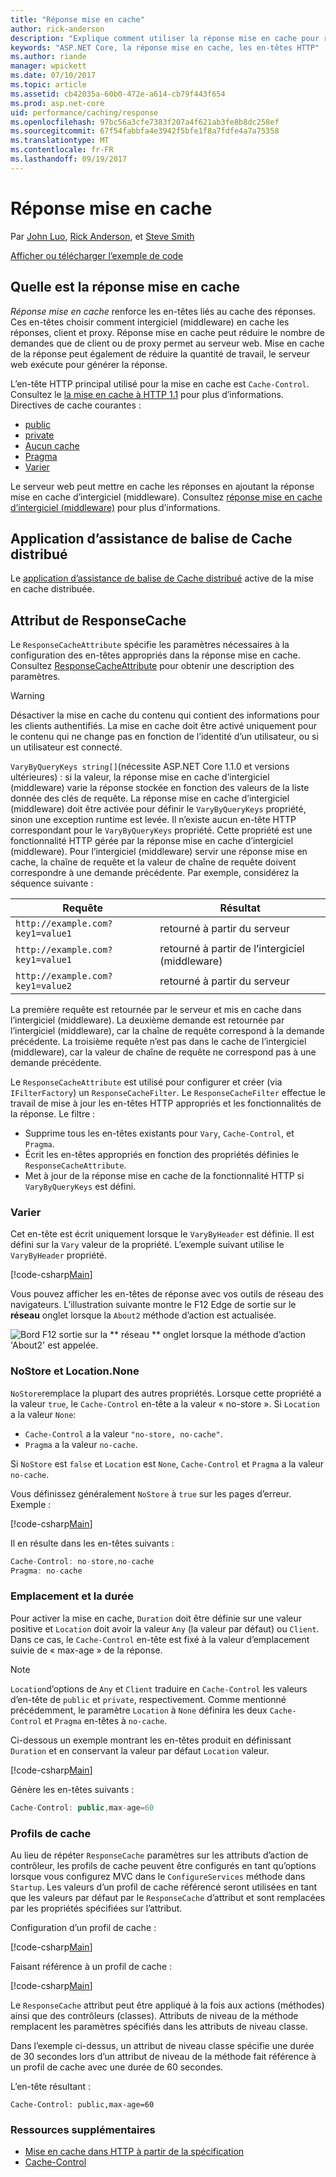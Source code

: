 ```yaml
---
title: "Réponse mise en cache"
author: rick-anderson
description: "Explique comment utiliser la réponse mise en cache pour réduire la bande passante et améliorer les performances."
keywords: "ASP.NET Core, la réponse mise en cache, les en-têtes HTTP"
ms.author: riande
manager: wpickett
ms.date: 07/10/2017
ms.topic: article
ms.assetid: cb42035a-60b0-472e-a614-cb79f443f654
ms.prod: asp.net-core
uid: performance/caching/response
ms.openlocfilehash: 97bc56a3cfe7383f207a4f621ab3fe8b8dc258ef
ms.sourcegitcommit: 67f54fabbfa4e3942f5bfe1f8a7fdfe4a7a75358
ms.translationtype: MT
ms.contentlocale: fr-FR
ms.lasthandoff: 09/19/2017
---
```

# <a name="response-caching"></a>Réponse mise en cache

Par [John Luo](https://github.com/JunTaoLuo), [Rick Anderson](https://twitter.com/RickAndMSFT), et [Steve Smith](https://ardalis.com/)

[Afficher ou télécharger l’exemple de code](https://github.com/aspnet/Docs/tree/master/aspnetcore/performance/caching/response/sample)

## <a name="what-is-response-caching"></a>Quelle est la réponse mise en cache

*Réponse mise en cache* renforce les en-têtes liés au cache des réponses. Ces en-têtes choisir comment intergiciel (middleware) en cache les réponses, client et proxy. Réponse mise en cache peut réduire le nombre de demandes que de client ou de proxy permet au serveur web. Mise en cache de la réponse peut également de réduire la quantité de travail, le serveur web exécute pour générer la réponse. 

L’en-tête HTTP principal utilisé pour la mise en cache est `Cache-Control`. Consultez le [la mise en cache à HTTP 1.1](https://tools.ietf.org/html/rfc7234#section-5.2) pour plus d’informations. Directives de cache courantes :

* [public](https://tools.ietf.org/html/rfc7234#section-5.2.2.5)
* [private](https://tools.ietf.org/html/rfc7234#section-5.2.2.6)
* [Aucun cache](https://tools.ietf.org/html/rfc7234#section-5.2.1.4)
* [Pragma](https://tools.ietf.org/html/rfc7234#section-5.4)
* [Varier](https://tools.ietf.org/html/rfc7231#section-7.1.4)

Le serveur web peut mettre en cache les réponses en ajoutant la réponse mise en cache d’intergiciel (middleware). Consultez [réponse mise en cache d’intergiciel (middleware)](middleware.md) pour plus d’informations.

## <a name="distributed-cache-tag-helper"></a>Application d’assistance de balise de Cache distribué

Le [application d’assistance de balise de Cache distribué](xref:mvc/views/tag-helpers/builtin-th/DistributedCacheTagHelper) active de la mise en cache distribuée.


## <a name="responsecache-attribute"></a>Attribut de ResponseCache

Le `ResponseCacheAttribute` spécifie les paramètres nécessaires à la configuration des en-têtes appropriés dans la réponse mise en cache. Consultez [ResponseCacheAttribute](https://docs.microsoft.com/aspnet/core/api/microsoft.aspnetcore.mvc.responsecacheattribute) pour obtenir une description des paramètres.

>[!WARNING]
> Désactiver la mise en cache du contenu qui contient des informations pour les clients authentifiés. La mise en cache doit être activé uniquement pour le contenu qui ne change pas en fonction de l’identité d’un utilisateur, ou si un utilisateur est connecté.

`VaryByQueryKeys string[]`(nécessite ASP.NET Core 1.1.0 et versions ultérieures) : si la valeur, la réponse mise en cache d’intergiciel (middleware) varie la réponse stockée en fonction des valeurs de la liste donnée des clés de requête. La réponse mise en cache d’intergiciel (middleware) doit être activée pour définir le `VaryByQueryKeys` propriété, sinon une exception runtime est levée. Il n’existe aucun en-tête HTTP correspondant pour le `VaryByQueryKeys` propriété. Cette propriété est une fonctionnalité HTTP gérée par la réponse mise en cache d’intergiciel (middleware). Pour l’intergiciel (middleware) servir une réponse mise en cache, la chaîne de requête et la valeur de chaîne de requête doivent correspondre à une demande précédente. Par exemple, considérez la séquence suivante :

| Requête          | Résultat |
| ----------------- | ------------ | 
| `http://example.com?key1=value1` | retourné à partir du serveur |
| `http://example.com?key1=value1` | retourné à partir de l’intergiciel (middleware) |
| `http://example.com?key1=value2` | retourné à partir du serveur |

La première requête est retournée par le serveur et mis en cache dans l’intergiciel (middleware). La deuxième demande est retournée par l’intergiciel (middleware), car la chaîne de requête correspond à la demande précédente. La troisième requête n’est pas dans le cache de l’intergiciel (middleware), car la valeur de chaîne de requête ne correspond pas à une demande précédente. 

Le `ResponseCacheAttribute` est utilisé pour configurer et créer (via `IFilterFactory`) un `ResponseCacheFilter`. Le `ResponseCacheFilter` effectue le travail de mise à jour les en-têtes HTTP appropriés et les fonctionnalités de la réponse. Le filtre :

* Supprime tous les en-têtes existants pour `Vary`, `Cache-Control`, et `Pragma`. 
* Écrit les en-têtes appropriés en fonction des propriétés définies le `ResponseCacheAttribute`. 
* Met à jour de la réponse mise en cache de la fonctionnalité HTTP si `VaryByQueryKeys` est défini.

### <a name="vary"></a>Varier

Cet en-tête est écrit uniquement lorsque le `VaryByHeader` est définie. Il est défini sur la `Vary` valeur de la propriété. L’exemple suivant utilise le `VaryByHeader` propriété.

[!code-csharp[Main](response/sample/Controllers/HomeController.cs?name=snippet_VaryByHeader&highlight=1)]

Vous pouvez afficher les en-têtes de réponse avec vos outils de réseau des navigateurs. L’illustration suivante montre le F12 Edge de sortie sur le **réseau** onglet lorsque la `About2` méthode d’action est actualisée. 

![Bord F12 sortie sur la ** réseau ** onglet lorsque la méthode d’action 'About2' est appelée.](response/_static/vary.png)

### <a name="nostore-and-locationnone"></a>NoStore et Location.None

`NoStore`remplace la plupart des autres propriétés. Lorsque cette propriété a la valeur `true`, le `Cache-Control` en-tête a la valeur « no-store ». Si `Location` a la valeur `None`:

* `Cache-Control` a la valeur `"no-store, no-cache"`. 
* `Pragma` a la valeur `no-cache`. 

Si `NoStore` est `false` et `Location` est `None`, `Cache-Control` et `Pragma` a la valeur `no-cache`.

Vous définissez généralement `NoStore` à `true` sur les pages d’erreur. Exemple :

[!code-csharp[Main](response/sample/Controllers/HomeController.cs?name=snippet1&highlight=1)]

Il en résulte dans les en-têtes suivants :

```javascript
Cache-Control: no-store,no-cache
Pragma: no-cache
```

### <a name="location-and-duration"></a>Emplacement et la durée

Pour activer la mise en cache, `Duration` doit être définie sur une valeur positive et `Location` doit avoir la valeur `Any` (la valeur par défaut) ou `Client`. Dans ce cas, le `Cache-Control` en-tête est fixé à la valeur d’emplacement suivie de « max-age » de la réponse.

> [!NOTE]
> `Location`d’options de `Any` et `Client` traduire en `Cache-Control` les valeurs d’en-tête de `public` et `private`, respectivement. Comme mentionné précédemment, le paramètre `Location` à `None` définira les deux `Cache-Control` et `Pragma` en-têtes à `no-cache`.

Ci-dessous un exemple montrant les en-têtes produit en définissant `Duration` et en conservant la valeur par défaut `Location` valeur.

[!code-csharp[Main](response/sample/Controllers/HomeController.cs?name=snippet_duration&highlight=1)]

Génère les en-têtes suivants :

```javascript
Cache-Control: public,max-age=60
   ```

### <a name="cache-profiles"></a>Profils de cache

Au lieu de répéter `ResponseCache` paramètres sur les attributs d’action de contrôleur, les profils de cache peuvent être configurés en tant qu’options lorsque vous configurez MVC dans le `ConfigureServices` méthode dans `Startup`. Les valeurs d’un profil de cache référencé seront utilisées en tant que les valeurs par défaut par le `ResponseCache` d’attribut et sont remplacées par les propriétés spécifiées sur l’attribut.

Configuration d’un profil de cache :

[!code-csharp[Main](response/sample/Startup.cs?name=snippet1)] 

Faisant référence à un profil de cache :

[!code-csharp[Main](response/sample/Controllers/HomeController.cs?name=snippet_controller&highlight=1,4)]

Le `ResponseCache` attribut peut être appliqué à la fois aux actions (méthodes) ainsi que des contrôleurs (classes). Attributs de niveau de la méthode remplacent les paramètres spécifiés dans les attributs de niveau classe.

Dans l’exemple ci-dessus, un attribut de niveau classe spécifie une durée de 30 secondes lors d’un attribut de niveau de la méthode fait référence à un profil de cache avec une durée de 60 secondes.

L’en-tête résultant :

```
Cache-Control: public,max-age=60
   ```

  ### <a name="additional-resources"></a>Ressources supplémentaires

* [Mise en cache dans HTTP à partir de la spécification](https://tools.ietf.org/html/rfc7234#section-3)
* [Cache-Control](https://www.w3.org/Protocols/rfc2616/rfc2616-sec14.html#sec14.9)
